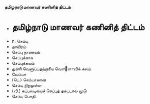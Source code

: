 **தமிழ்நாடு மாணவர் கணினித் திட்டம்**
- # தமிழ்நாடு மாணவர் கணினித் திட்டம்
- n. செம்பு
- தாமிரம்
- செப்பு நாணயம்
- செப்புக்காசு
- செப்புக்கலம்
- துணி வெளுப்பதற்குரிய வௌ஢ளாவிக் கலம்
- வேம்பா
- (பெ.) செம்பாலான
- செம்பு நிறமுள்ள
- (வி.) கப்பலடியைச் செப்புத் தகட்டால் மூடு
- செம்பு பொதி.

